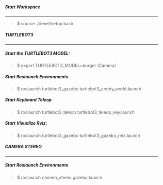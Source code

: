 ##### Start Workspace
-------------
> $ source ./devel/setup.bash

##### TURTLEBOT3
-------------
##### Start the TURTLEBOT3 MODEL:
> $ export TURTLEBOT3_MODEL=burger  (Camera)

##### Start Roslaunch Environments
> $ roslaunch turtlebot3_gazebo turtlebot3_empty_world.launch

##### Start Keyboard Teleop
> $ roslaunch turtlebot3_teleop turtlebot3_teleop_key.launch

##### Start Visualize Rviz:
> $ roslaunch turtlebot3_gazebo turtlebot3_gazebo_rviz.launch


##### CAMERA STEREO
-------------
##### Start Roslaunch Environments
> $ roslaunch camera_stereo gazebo.launch 
